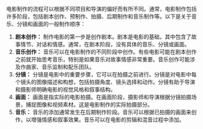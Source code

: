 
电影制作的流程可以根据不同项目和导演的偏好而有所不同。通常，电影制作包括许多阶段，包括剧本创作、预制作、拍摄、后期制作和音乐制作等。以下是关于音乐、分镜和画面的一般制作顺序：

1. **剧本创作：** 制作电影的第一步是创作剧本。剧本是电影的基础，其中包含了故事情节、对话和情感。通常，在剧本阶段，没有具体的音乐、分镜或画面。
2. **音乐创作：** 音乐可以在电影制作的不同阶段中创作。有些电影可能在剧本创作之前就开始思考音乐，特别是如果音乐对故事情感非常重要。音乐创作可能涉及作曲家、音乐监制和配乐团队。
3. **分镜：** 分镜是电影中的重要步骤，它可以在拍摄之前进行。分镜是对电影中每个镜头的图像描述和构想，包括拍摄角度、镜头选择和动作。分镜有助于导演和摄影师明确电影的视觉风格和叙事结构。
4. **画面：** 画面是指实际的电影拍摄。在画面阶段，摄影师和导演根据分镜拍摄场景，捕捉图像和视频素材。这是电影制作的实际拍摄部分。
5. **音乐：** 音乐的添加通常发生在后期制作阶段。音乐可以根据已拍摄的画面来创作，以增强情感和叙事效果。音乐可以在电影的剪辑和混音过程中添加。